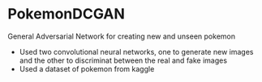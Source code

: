 # PokemonDCGAN
General Adversarial Network for creating new and unseen pokemon
- Used two convolutional neural networks, one to generate new images and the other to discriminat between the real and fake images
- Used a dataset of pokemon from kaggle
